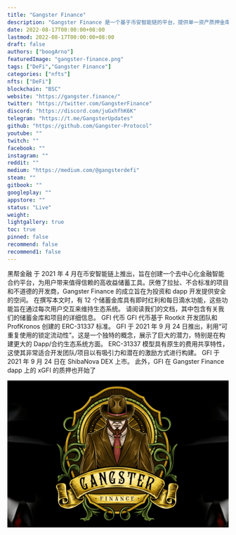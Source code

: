 ```yaml
---
title: "Gangster Finance"
description: "Gangster Finance 是一个基于币安智能链的平台，提供单一资产质押金库，为用户带来值得信赖的高收益储蓄工具。"
date: 2022-08-17T00:00:00+08:00
lastmod: 2022-08-17T00:00:00+08:00
draft: false
authors: ["boogArno"]
featuredImage: "gangster-finance.png"
tags: ["DeFi","Gangster Finance"]
categories: ["nfts"]
nfts: ["DeFi"]
blockchain: "BSC"
website: "https://gangster.finance/"
twitter: "https://twitter.com/GangsterFinance"
discord: "https://discord.com/juGxhfhK6K"
telegram: "https://t.me/GangsterUpdates"
github: "https://github.com/Gangster-Protocol"
youtube: ""
twitch: ""
facebook: ""
instagram: ""
reddit: ""
medium: "https://medium.com/@gangsterdefi"
steam: ""
gitbook: ""
googleplay: ""
appstore: ""
status: "Live"
weight: 
lightgallery: true
toc: true
pinned: false
recommend: false
recommend1: false
---
```

黑帮金融
于 2021 年 4 月在币安智能链上推出，旨在创建一个去中心化金融智能合约平台，为用户带来值得信赖的高收益储蓄工具。厌倦了拉扯、不合标准的项目和不道德的开发商，Gangster Finance 的成立旨在为投资和 dapp 开发提供安全的空间。
在撰写本文时，有 12 个储蓄金库具有即时红利和每日滴水功能，这些功能旨在通过每次用户交互来维持生态系统。
请阅读我们的文档，其中包含有关我们的储蓄金库和项目的详细信息。
GFI 代币
GFI 代币基于 Rootkit 开发团队和 ProfKronos 创建的 ERC-31337 标准。 GFI 于 2021 年 9 月 24 日推出，利用“可重复使用的锁定流动性”。这是一个独特的概念，展示了巨大的潜力，特别是在构建更大的 Dapp/合约生态系统方面。 ERC-31337 模型具有原生的费用共享特性，这使其非常适合开发团队/项目以有吸引力和潜在的激励方式进行构建。
GFI 于 2021 年 9 月 24 日在 ShibaNova DEX 上市。
此外，GFI 在 Gangster Finance dapp 上的 xGFI 的质押也开始了

![gangsterfinance-dapp-defi-bsc-image1_01a58f4f617aff06a6f6ee5c33abfea5](gangsterfinance-dapp-defi-bsc-image1_01a58f4f617aff06a6f6ee5c33abfea5.png)
